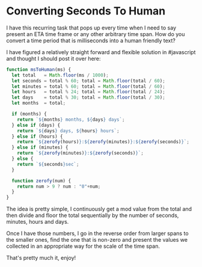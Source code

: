 # Converting Seconds To Human

I have this recurring task that pops up every time when I need to say present
an ETA time frame or any other arbitrary time span. How do you convert a time
period that is milliseconds into a human friendly text?

I have figured a relatively straight forward and flexible solution in #javascript
and thought I should post it over here:

```js
function msToHuman(ms) {
  let total   = Math.floor(ms / 1000);
  let seconds = total % 60; total = Math.floor(total / 60);
  let minutes = total % 60; total = Math.floor(total / 60);
  let hours   = total % 24; total = Math.floor(total / 24);
  let days    = total % 30; total = Math.floor(total / 30);
  let months  = total;

  if (months) {
    return `${months} months, ${days} days`;
  } else if (days) {
    return `${days} days, ${hours} hours`;
  } else if (hours) {
    return `${zerofy(hours)}:${zerofy(minutes)}:${zerofy(seconds)}`;
  } else if (minutes) {
    return `${zerofy(minutes)}:${zerofy(seconds)}`;
  } else {
    return `${seconds}sec`;
  }

  function zerofy(num) {
    return num > 9 ? num : "0"+num;
  }
}
```

The idea is pretty simple, I continuously get a mod value from the total and
then divide and floor the total sequentially by the number of seconds, minutes,
hours and days.

Once I have those numbers, I go in the reverse order from larger spans to the
smaller ones, find the one that is non-zero and present the values we collected
in an appropriate way for the scale of the time span.

That's pretty much it, enjoy!
